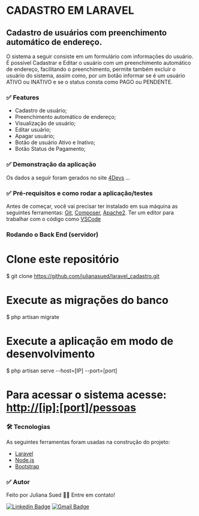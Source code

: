 # CADASTRO EM LARAVEL

##  Cadastro de usuários com preenchimento automático de endereço.
O sistema a seguir consiste em um formulário com informações do usuário. É possível Cadastrar e Editar o usuário com um preenchimento automático de endereço, facilitando o preenchimento, permite também excluir o usuário do sistema, assim como, por um botão informar se é um usuário ATIVO ou INATIVO e se o status consta como PAGO ou PENDENTE.

### ✅ Features

- Cadastro de usuário;
- Preenchimento automático de endereço;
- Visualização de usuário;
- Editar usuário;
- Apagar usuário;
- Botão de usuário Ativo e Inativo;
- Botão Status de Pagamento;

### ✅ Demonstração da aplicação
Os dados a seguir foram gerados no site [4Devs](https://www.4devs.com.br/)
...
### ✅ Pré-requisitos e como rodar a aplicação/testes

Antes de começar, você vai precisar ter instalado em sua máquina as seguintes ferramentas:
[Git](https://git-scm.com), [Composer](https://getcomposer.org/download/), [Apache2](https://httpd.apache.org/download.cgi). 
Ter um editor para trabalhar com o código como [VSCode](https://code.visualstudio.com/)

### Rodando o Back End (servidor)

# Clone este repositório
$ git clone <https://github.com/julianasued/laravel_cadastro.git>

# Execute as migrações do banco
$ php artisan migrate

# Execute a aplicação em modo de desenvolvimento
$ php artisan serve --host=[IP] --port=[port]

# Para acessar o sistema acesse: <http://[ip]:[port]/pessoas>

### 🛠 Tecnologias

As seguintes ferramentas foram usadas na construção do projeto:

- [Laravel](https://laravel.com/)
- [Node.js](https://nodejs.org/en/)
- [Bootstrap](https://getbootstrap.com/)

### ✅ Autor

Feito por Juliana Sued 👋🏽 Entre em contato!

[![Linkedin Badge](https://img.shields.io/badge/-Juliana-blue?style=flat-square&logo=Linkedin&logoColor=white&link=https://www.linkedin.com/in/juliana-sued-896b89206/)](https://www.linkedin.com/in/juliana-sued-896b89206/) 
[![Gmail Badge](https://img.shields.io/badge/-julianasuedcc@gmail.com-c14438?style=flat-square&logo=Gmail&logoColor=white&link=mailto:julianasuedcc@gmail.com)](mailto:julianasuedcc@gmail.com)